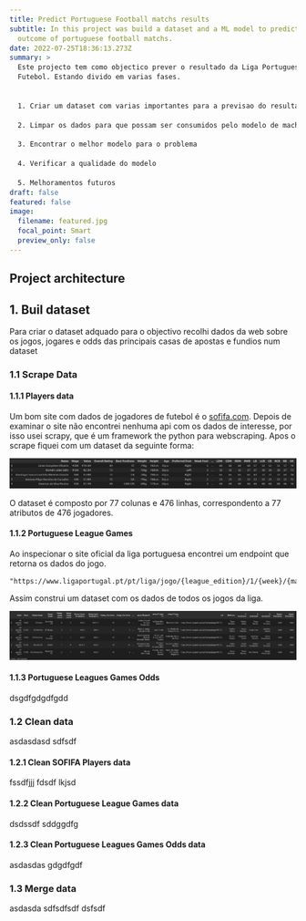 ```yaml
---
title: Predict Portuguese Football matchs results
subtitle: In this project was build a dataset and a ML model to predicted the
  outcome of portuguese football matchs.
date: 2022-07-25T18:36:13.273Z
summary: >
  Este projecto tem como objectico prever o resultado da Liga Portuguesa de
  Futebol. Estando divido em varias fases.


  1. Criar um dataset com varias importantes para a previsao do resultado

  2. Limpar os dados para que possam ser consumidos pelo modelo de machine learning

  3. Encontrar o melhor modelo para o problema

  4. Verificar a qualidade do modelo

  5. Melhoramentos futuros
draft: false
featured: false
image:
  filename: featured.jpg
  focal_point: Smart
  preview_only: false
---
```

## Project architecture

## 1. Buil dataset

Para criar o dataset adquado para o objectivo recolhi dados da web sobre os jogos, jogares e odds das principais casas de apostas e fundios num dataset

### 1.1 Scrape Data

#### 1.1.1 Players data

Um bom site com dados de jogadores de futebol é o [sofifa.com](https://sofifa.com).
Depois de examinar o site não encontrei nenhuma api com os dados de interesse, por isso usei scrapy, que é um framework the python para webscraping.
Apos o scrape fiquei com um dataset da seguinte forma:

![header sofifa raw data](sofifa_raw_data_header.png)

O dataset é composto por 77 colunas e 476 linhas, correspondento a 77 atributos de 476 jogadores.

#### 1.1.2 Portuguese League Games

Ao inspecionar o site oficial da liga portuguesa encontrei um endpoint que retorna os dados do jogo.

```
"https://www.ligaportugal.pt/pt/liga/jogo/{league_edition}/1/{week}/{match_number}/resumo/true"
```

Assim construi um dataset com os dados de todos os jogos da liga.

![portuguese league data](ligapt_raw_data_header.png)



#### 1.1.3 Portuguese Leagues Games Odds

dsgdfgdgdfgdd

### 1.2 Clean data

asdasdasd sdfsdf

#### 1.2.1 Clean SOFIFA Players data

fssdfjjj fdsdf lkjsd

#### 1.2.2 Clean Portuguese League Games data

dsdssdf sddggdfg

#### 1.2.3 Clean Portuguese Leagues Games Odds data

asdasdas gdgdfgdf

### 1.3 Merge data

asdasda sdfsdfsdf
dsfsdf